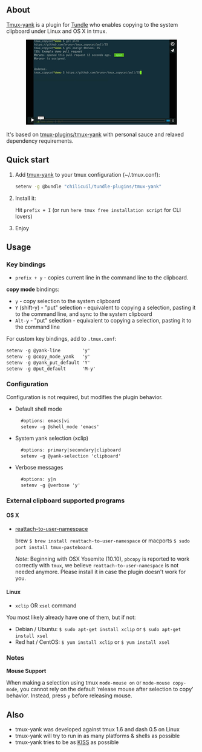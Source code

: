 ## About

[Tmux-yank](https://github.com/chilicuil/tundle-plugins/tree/master/tmux-yank) is a plugin for [Tundle](https://github.com/chilicuil/tundle) who enables copying to the system clipboard under Linux and OS X in tmux.

<p align="center">
<a href="https://vimeo.com/102039099" target="_blank"><img src="./img/screencast_img.png" alt="tmux-yank video"/></a>
</p>

It's based on [tmux-plugins/tmux-yank](https://github.com/tmux-plugins/tmux-yank) with personal sauce and relaxed dependency requirements.

## Quick start

1. Add [tmux-yank](https://github.com/chilicuil/tundle-plugins/tree/master/tmux-yank) to your tmux  configuration (~/.tmux.conf):

   ```sh
   setenv -g @bundle "chilicuil/tundle-plugins/tmux-yank"
   ```

2. Install it:

   Hit `prefix + I` (or run `here tmux free installation script` for CLI lovers)

3. Enjoy

## Usage

### Key bindings

- `prefix + y` - copies current line in the command line to the clipboard.

**copy mode** bindings:

- `y` - copy selection to the system clipboard
- `Y` (shift-y) - "put" selection - equivalent to copying a selection, pasting it to the command line, and sync to the system clipboard
- `Alt-y` - "put" selection - equivalent to copying a selection, pasting it to the command line

For custom key bindings, add to `.tmux.conf`:

    setenv -g @yank-line        'y'
    setenv -g @copy_mode_yank   'y'
    setenv -g @yank_put_default 'Y'
    setenv -g @put_default      'M-y'

### Configuration

Configuration is not required, but modifies the plugin behavior.

- Default shell mode

        #options: emacs|vi
        setenv -g @shell_mode 'emacs'

- System yank selection (xclip)

        #options: primary|secondary|clipboard
        setenv -g @yank-selection 'clipboard'

- Verbose messages

        #options: y|n
        setenv -g @verbose 'y'

### External clipboard supported programs

#### OS X

- [reattach-to-user-namespace](https://github.com/ChrisJohnsen/tmux-MacOSX-pasteboard)

  brew `$ brew install reattach-to-user-namespace` or
  macports `$ sudo port install tmux-pasteboard`.

  *Note*: Beginning with OSX Yosemite (10.10), `pbcopy` is reported to work
  correctly with `tmux`, we believe `reattach-to-user-namespace` is not
  needed anymore. Please install it in case the plugin doesn't work for you.

#### Linux

- `xclip` OR `xsel` command

You most likely already have one of them, but if not:

  - Debian / Ubuntu: `$ sudo apt-get install xclip` or `$ sudo apt-get install xsel`
  - Red hat / CentOS: `$ yum install xclip` or `$ yum install xsel`

### Notes

**Mouse Support**

When making a selection using tmux `mode-mouse on` or `mode-mouse copy-mode`,
you cannot rely on the default 'release mouse after selection to copy' behavior.
Instead, press `y` before releasing mouse.

## Also

* tmux-yank was developed against tmux 1.6 and dash 0.5 on Linux
* tmux-yank will try to run in as many platforms & shells as possible
* tmux-yank tries to be as [KISS](http://en.wikipedia.org/wiki/KISS_principle) as possible
